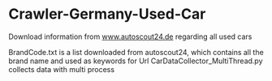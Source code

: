 # Crawler-Germany-Used-Car
Download information from www.autoscout24.de regarding all used cars

BrandCode.txt  is a list downloaded from autoscout24, which contains all the brand name and used as keywords for Url
CarDataCollector_MultiThread.py  collects data with multi process
